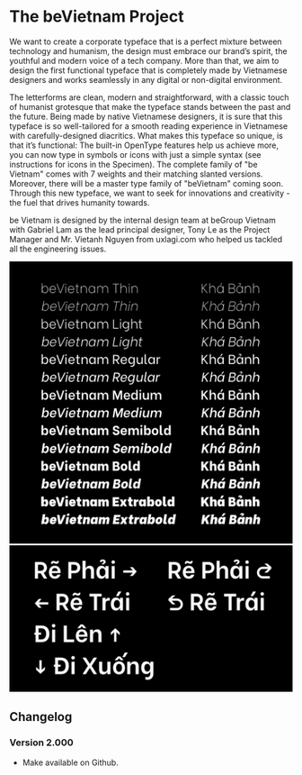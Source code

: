 # The beVietnam Project

We want to create a corporate typeface that is a perfect mixture between technology and humanism, the design must embrace our brand’s spirit, the youthful and modern voice of a tech company. More than that, we aim to design the first functional typeface that is completely made by Vietnamese designers and works seamlessly in any digital or non-digital environment.

The letterforms are clean, modern and straightforward, with a classic touch of humanist grotesque that make the typeface stands between the past and the future. Being made by native Vietnamese designers, it is sure that this typeface is so well-tailored for a smooth reading experience in Vietnamese with carefully-designed diacritics. What makes this typeface so unique, is that it’s functional: The built-in OpenType features help us achieve more, you can now type in symbols or icons with just a simple syntax (see instructions for icons in the Specimen). 
The complete family of "be Vietnam" comes with 7 weights and their matching slanted versions. Moreover, there will be a master type family of "beVietnam" coming soon.
Through this new typeface, we want to seek for innovations and creativity - the fuel that drives humanity towards.

be Vietnam is designed by the internal design team at beGroup Vietnam with Gabriel Lam as the lead principal designer, Tony Le as the Project Manager and Mr. Vietanh Nguyen from uxlagi.com who helped us tackled all the engineering issues.

![Sample 1](samples/1.png)
![Sample 2](samples/2.png)

## Changelog

### Version 2.000

- Make available on Github.
